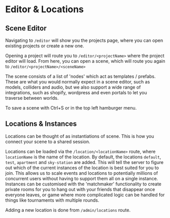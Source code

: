 # Editor & Locations

## Scene Editor

Navigating to `/editor` will show you the projects page, where you can open existing projects or create a new one.

Opening a project will route you to `/editor/<projectName>` where the project editor will load. From here, you can open a scene, which will route you again to `/editor/<projectName>/<sceneName>`

The scene consists of a list of 'nodes' which act as templates / prefabs. These are what you would normally expect in a scene editor, such as models, colliders and audio, but we also support a wide range of integrations, such as shopify, wordpress and even portals to let you traverse between worlds.

To save a scene with Ctrl+S or in the top left hamburger menu.

## Locations & Instances

Locations can be thought of as instantiations of scene. This is how you connect your scene to a shared session.

Locations can be loaded via the `/location/<locationName>` route, where `locationName` is the name of the location. By default, the locations `default`, `test`, `apartment` and `sky-station` are added. This will tell the server to figure out which of the current instances of the location is best suited for you to join. This allows us to scale events and locations to potentially millions of concurrent users without having to support them all on a single instance. Instances can be customised with the 'matchmaker' functionality to create private rooms for you to hang out with your friends that disappear once everyone leaves, or game where more complicated logic can be handled for things like tournaments with multiple rounds.

Adding a new location is done from `/admin/locations` route.
